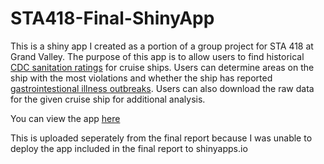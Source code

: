 # STA418-Final-ShinyApp

This is a shiny app I created as a portion of a group project for STA 418 at Grand Valley. The purpose of this app is to allow users to find historical [CDC sanitation ratings](https://github.com/marks/cdc-cruise-ship-inspections) for cruise ships. Users can determine areas on the ship with the most violations and whether the ship has reported [gastrointestional illness outbreaks](https://www.cdc.gov/nceh/vsp/surv/gilist.htm). Users can also download the raw data for the given cruise ship for additional analysis.


You can view the app [here](https://jasons99.shinyapps.io/shiny-for-STA418-final/)

This is uploaded seperately from the final report because I was unable to deploy the app included in the final report to shinyapps.io

